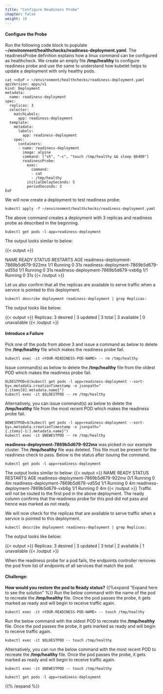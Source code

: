 ```yaml
---
title: "Configure Readiness Probe"
chapter: false
weight: 10
---
```


#### Configure the Probe

Run the following code block to populate **~/environment/healthchecks/readiness-deployment.yaml**. The readinessProbe definition explains how a linux command can be configured as healthcheck. We create an empty file **/tmp/healthy** to configure readiness probe and use the same to understand how kubelet helps to update a deployment with only healthy pods. 

```
cat <<EoF > ~/environment/healthchecks/readiness-deployment.yaml
apiVersion: apps/v1
kind: Deployment
metadata:
  name: readiness-deployment
spec:
  replicas: 3
  selector:
    matchLabels:
      app: readiness-deployment
  template:
    metadata:
      labels:
        app: readiness-deployment
    spec:
      containers:
      - name: readiness-deployment
        image: alpine
        command: ["sh", "-c", "touch /tmp/healthy && sleep 86400"]
        readinessProbe:
          exec:
            command:
            - cat
            - /tmp/healthy
          initialDelaySeconds: 5
          periodSeconds: 3
EoF
```

We will now create a deployment to test readiness probe:

```
kubectl apply -f ~/environment/healthchecks/readiness-deployment.yaml
```

The above command creates a deployment with 3 replicas and readiness probe as described in the beginning.

```
kubectl get pods -l app=readiness-deployment
```

The output looks similar to below:

{{< output >}}

NAME                                    READY     STATUS    RESTARTS   AGE
readiness-deployment-7869b5d679-922mx   1/1       Running   0          31s
readiness-deployment-7869b5d679-vd55d   1/1       Running   0          31s
readiness-deployment-7869b5d679-vxb6g   1/1       Running   0          31s
{{< /output >}}

Let us also confirm that all the replicas are available to serve traffic when a service is pointed to this deployment.

```
kubectl describe deployment readiness-deployment | grep Replicas:
```

The output looks like below:

{{< output >}}
Replicas:               3 desired | 3 updated | 3 total | 3 available | 0 unavailable
{{< /output >}}

#### Introduce a Failure
Pick one of the pods from above 3 and issue a command as below to delete the **/tmp/healthy** file which makes the readiness probe fail.

```
kubectl exec -it <YOUR-READINESS-POD-NAME> -- rm /tmp/healthy
```

Issue command(s) as below to delete the **/tmp/healthy** file from the oldest POD which makes the readiness probe fail.

```
OLDESTPOD=$(kubectl get pods -l app=readiness-deployment --sort-by=.metadata.creationTimestamp -o jsonpath="{.items[0].metadata.name}")
kubectl exec -it $OLDESTPOD -- rm /tmp/healthy
```

Alternatively, you can issue command(s) as below to delete the **/tmp/healthy** file from the most recent POD which makes the readiness probe fail.

```
NEWESTPOD=$(kubectl get pods -l app=readiness-deployment --sort-by=.metadata.creationTimestamp -o jsonpath="{.items[-1:].metadata.name}")
kubectl exec -it $NEWESTPOD -- rm /tmp/healthy
```

**readiness-deployment-7869b5d679-922mx** was picked in our example cluster. The **/tmp/healthy** file was deleted. This file must be present for the readiness check to pass. Below is the status after issuing the command.

```
kubectl get pods -l app=readiness-deployment
```

The output looks similar to below:
{{< output >}}
NAME                                    READY     STATUS    RESTARTS   AGE
readiness-deployment-7869b5d679-922mx   0/1       Running   0          4m
readiness-deployment-7869b5d679-vd55d   1/1       Running   0          4m
readiness-deployment-7869b5d679-vxb6g   1/1       Running   0          4m
{{< /output >}}
Traffic will not be routed to the first pod in the above deployment. The ready column confirms that the readiness probe for this pod did not pass and hence was marked as not ready. 

We will now check for the replicas that are available to serve traffic when a service is pointed to this deployment.

```
kubectl describe deployment readiness-deployment | grep Replicas:
```

The output looks like below:

{{< output >}}
Replicas:               3 desired | 3 updated | 3 total | 2 available | 1 unavailable
{{< /output >}}

When the readiness probe for a pod fails, the endpoints controller removes the pod from list of endpoints of all services that match the pod.

#### Challenge: 
**How would you restore the pod to Ready status?**
{{%expand "Expand here to see the solution" %}}
Run the below command with the name of the pod to recreate the **/tmp/healthy** file. Once the pod passes the probe, it gets marked as ready and will begin to receive traffic again.

```
kubectl exec -it <YOUR-READINESS-POD-NAME> -- touch /tmp/healthy
```

Run the below command with the oldest POD to recreate the **/tmp/healthy** file. Once the pod passes the probe, it gets marked as ready and will begin to receive traffic again.

```
kubectl exec -it $OLDESTPOD -- touch /tmp/healthy
```

Alternatively, you can run the below command with the most recent POD to recreate the **/tmp/healthy** file. Once the pod passes the probe, it gets marked as ready and will begin to receive traffic again.

```
kubectl exec -it $NEWESTPOD -- touch /tmp/healthy
```

```
kubectl get pods -l app=readiness-deployment
```
{{% /expand %}}
